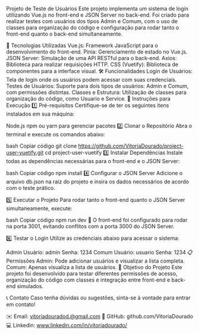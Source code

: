Projeto de Teste de Usuários
Este projeto implementa um sistema de login utilizando Vue.js no front-end e JSON Server no back-end. Foi criado para realizar testes com usuários dos tipos Admin e Comum, com o uso de classes para organização do código e configuração para rodar tanto o front-end quanto o back-end simultaneamente.

🚀 Tecnologias Utilizadas
Vue.js: Framework JavaScript para o desenvolvimento do front-end.
Pinia: Gerenciamento de estado no Vue.js.
JSON Server: Simulação de uma API RESTful para o back-end.
Axios: Biblioteca para realizar requisições HTTP.
CSS (Vuetify): Biblioteca de componentes para a interface visual.
🛠️ Funcionalidades
Login de Usuários: Tela de login onde os usuários podem acessar com suas credenciais.
Testes de Usuários: Suporte para dois tipos de usuários: Admin e Comum, com permissões distintas.
Classes e Estrutura: Utilização de classes para organização do código, como Usuario e Service.
📖 Instruções para Execução
1️⃣ Pré-requisitos
Certifique-se de ter os seguintes itens instalados em sua máquina:

Node.js
npm ou yarn para gerenciar pacotes
2️⃣ Clonar o Repositório
Abra o terminal e execute os comandos abaixo:

bash
Copiar código
git clone https://github.com/VitoriaDourado/project-user-vuetify.git
cd project-user-vuetify
3️⃣ Instalar Dependências
Instale todas as dependências necessárias para o front-end e o JSON Server:

bash
Copiar código
npm install
4️⃣ Configurar o JSON Server
Adicione o arquivo db.json na raiz do projeto e insira os dados necessários de acordo com o teste prático.

5️⃣ Executar o Projeto
Para rodar tanto o front-end quanto o JSON Server simultaneamente, execute:

bash
Copiar código
npm run dev
📌 O front-end foi configurado para rodar na porta 3001, evitando conflitos com a porta 3000 do JSON Server.

6️⃣ Testar o Login
Utilize as credenciais abaixo para acessar o sistema:

Admin
Usuário: admin
Senha: 1234
Comum
Usuário: usuario
Senha: 1234
📋 Permissões
Admin: Pode adicionar usuários e visualizar a lista completa.
Comum: Apenas visualiza a lista de usuários.
🎯 Objetivo do Projeto
Este projeto foi desenvolvido para testar diferentes permissões de acesso, organização do código com classes e integração entre front-end e back-end simulados.

📞 Contato
Caso tenha dúvidas ou sugestões, sinta-se à vontade para entrar em contato!

✉️ Email: vitoriadouradod.@gmail.com
📂 GitHub: github.com/VitoriaDourado
💻 Linkedin: www.linkedin.com/in/vitoriadourado/
